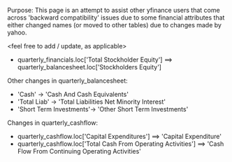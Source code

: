 Purpose:
This page is an attempt to assist other yfinance users that come across 'backward compatibility' issues due to some financial attributes that either changed names (or moved to other tables) due to changes made by yahoo.

<feel free to add / update, as applicable>

* quarterly_financials.loc['Total Stockholder Equity']  ==> quarterly_balancesheet.loc['Stockholders Equity']

Other changes in quarterly_balancesheet:
* 'Cash' -> 'Cash And Cash Equivalents'
* 'Total Liab' -> 'Total Liabilities Net Minority Interest'
* 'Short Term Investments'-> 'Other Short Term Investments'

Changes in quarterly_cashflow:
* quarterly_cashflow.loc['Capital Expenditures'] ==> 'Capital Expenditure'
* quarterly_cashflow.loc['Total Cash From Operating Activities'] ==> 'Cash Flow From Continuing Operating Activities'
